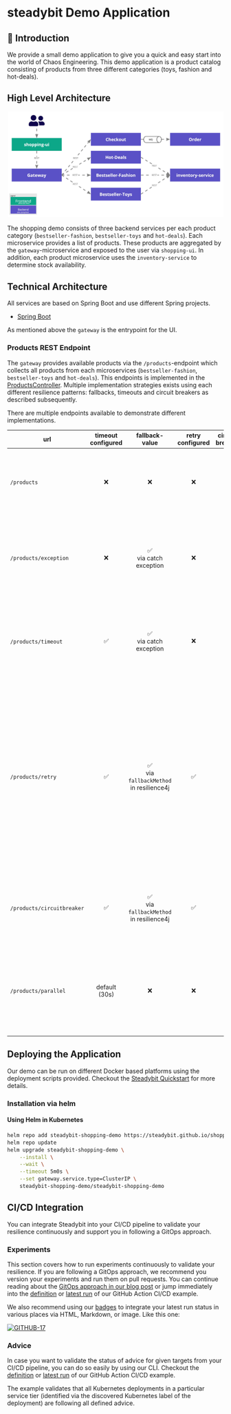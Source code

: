 # steadybit Demo Application

## 📝 Introduction

We provide a small demo application to give you a quick and easy start into the world of Chaos Engineering.
This demo application is a product catalog consisting of products from three different categories (toys, fashion and hot-deals).

## High Level Architecture

![Architecture](./architecture.jpg)

The shopping demo consists of three backend services per each product category (`bestseller-fashion`, `bestseller-toys` and `hot-deals`).
Each microservice provides a list of products.
These products are aggregated by the `gateway`-microservice and exposed to the user via `shopping-ui`.
In addition, each product microservice uses the `inventory-service` to determine stock availability.

## Technical Architecture

All services are based on Spring Boot and use different Spring projects.

- [Spring Boot](https://spring.io/projects/spring-boot)

As mentioned above the `gateway` is the entrypoint for the UI.

### Products REST Endpoint

The `gateway` provides available products via the `/products`-endpoint which collects all products from each
microservices (`bestseller-fashion`, `bestseller-toys` and `hot-deals`).
This endpoints is implemented in the [ProductsController](blob/master/gateway/src/main/java/com/steadybit/demo/shopping/gateway/ProductsController.java).
Multiple implementation strategies exists using each different resilience patterns: fallbacks, timeouts and circuit breakers as described subsequently.

There are multiple endpoints available to demonstrate different implementations.

| url                        | timeout configured |                       fallback-value                       |  retry configured  |  circuit breaker   | fails                                                                                                                                                                                                                                                                                                                                                                                                                             |
|----------------------------|:------------------:|:----------------------------------------------------------:|:------------------:|:------------------:|-----------------------------------------------------------------------------------------------------------------------------------------------------------------------------------------------------------------------------------------------------------------------------------------------------------------------------------------------------------------------------------------------------------------------------------|
| `/products`                |        :x:         |                            :x:                             |        :x:         |        :x:         | - if a microservice is not reachable or returning an error: :red_circle: HTTP 500 <br>- if a microservice is not responding fast: :red_circle: the whole response will be delayed infinite                                                                                                                                                                                                                                        |
| `/products/exception`      |        :x:         |         :white_check_mark:<br>via catch exception          |        :x:         |        :x:         | - if a microservice is not reachable or returning an error: :white_check_mark: products of the category are omitted<br>- if a microservice is not responding fast: :red_circle: the whole response will be delayed infinite                                                                                                                                                                                                       |
| `/products/timeout`        | :white_check_mark: |         :white_check_mark:<br>via catch exception          |        :x:         |        :x:         | - if a microservice is not reachable or returning an error: :white_check_mark: products of the category are omitted<br>- if a microservice is not responding fast: :white_check_mark: products of the category are omitted                                                                                                                                                                                                        |
| `/products/retry`          | :white_check_mark: | :white_check_mark:<br>via `fallbackMethod` in resilience4j | :white_check_mark: |        :x:         | like `/products/timeout`, but with max 3 retries each 500ms if a microservice-request isn't successfull.<br>Pro:<br>- :+1: potential recovery from short-term problems<br>Con:<br>- :-1: increasing load on microservices<br>- :-1: increasing response time<br><br>There is also an [blog post](https://steadybit.com/blog/retries-with-resilience4j-and-how-to-check-in-your-real-world-environment) about this implementation. |
| `/products/circuitbreaker` | :white_check_mark: | :white_check_mark:<br>via `fallbackMethod` in resilience4j | :white_check_mark: | :white_check_mark: | like `/products/retry` but with a circuit breaker which is preventing a failing microservice from overload (also from retries) and allow it to recover                                                                                                                                                                                                                                                                            |
| `/products/parallel`       |   default (30s)    |                            :x:                             |        :x:         |        :x:         | Alternative implementation to show a parallelized way of fetching the products. This saves time, but the implementation has the same problems like the basic implementation.                                                                                                                                                                                                                                                      |

## Deploying the Application

Our demo can be run on different Docker based platforms using the deployment scripts provided.
Checkout the [Steadybit Quickstart](https://docs.steadybit.com/quick-start/deploy-example-application) for more details.

### Installation via helm

#### Using Helm in Kubernetes

```sh
helm repo add steadybit-shopping-demo https://steadybit.github.io/shopping-demo
helm repo update
helm upgrade steadybit-shopping-demo \
    --install \
    --wait \
    --timeout 5m0s \
    --set gateway.service.type=ClusterIP \
    steadybit-shopping-demo/steadybit-shopping-demo
```

## CI/CD Integration
You can integrate Steadybit into your CI/CD pipeline to validate your resilience continuously and support you in following a GitOps approach.

### Experiments
This section covers how to run experiments continuously to validate your resilience.
If you are following a GitOps approach, we recommend you version your experiments and run them on pull requests.
You can continue reading about the [GitOps approach in our blog post](https://steadybit.com/blog/boost-your-gitops-practices-by-integrating-chaos-engineering-with-steadybit) or jump immediately into the [definition](https://github.com/steadybit/shopping-demo/blob/develop/.github/workflows/run-experiments.yml) or [latest run](https://github.com/steadybit/shopping-demo/actions/workflows/run-experiments.yml) of our GitHub Action CI/CD example.

We also recommend using our [badges](https://docs.steadybit.com/integrate-with-steadybit/badges) to integrate your latest run status in various places via HTML, Markdown, or image.
Like this one:

[![GITHUB-17](https://platform.steadybit.com/api/experiments/GITHUB-17/badge.svg?tenantKey=demo&scale=1)](https://platform.steadybit.com/experiments/GITHUB/edit/GITHUB-17?tenant=demo)

### Advice
In case you want to validate the status of advice for given targets from your CI/CD pipeline, you can do so easily by using our CLI.
Checkout the [definition](https://github.com/steadybit/shopping-demo/blob/develop/.github/workflows/advice.yml) or [latest run](https://github.com/steadybit/shopping-demo/actions/workflows/advice.yml) of our GitHub Action CI/CD example.

The example validates that all Kubernetes deployments in a particular service tier (identified via the discovered Kubernetes label of the deployment) are following all defined advice.